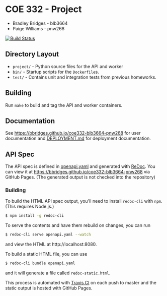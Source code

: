# COE 332 - Project

- Bradley Bridges - blb3664
- Paige Williams - pnw268

[![Build Status](https://travis-ci.com/bbridges/coe332-blb3664-pnw268.svg?branch=master)](https://travis-ci.com/bbridges/coe332-blb3664-pnw268)

## Directory Layout

- `project/` - Python source files for the API and worker
- `bin/` - Startup scripts for the `Dockerfile`s.
- `test/` - Contains unit and integration tests from previous homeworks.

## Building

Run `make` to build and tag the API and worker containers.

## Documentation

See https://bbridges.github.io/coe332-blb3664-pnw268 for user documentation and
[DEPLOYMENT.md](./DEPLOYMENT.md) for deployment documentation.

## API Spec

The API spec is defined in [openapi.yaml](./openapi.yaml) and generated with
[ReDoc](https://github.com/Rebilly/ReDoc). You can view it at
https://bbridges.github.io/coe332-blb3664-pnw268 via GitHub Pages. (The
generated output is not checked into the repository)

### Building

To build the HTML API spec output, you'll need to install `redoc-cli` with
`npm`. (This requires Node.js.)

```sh
$ npm install -g redoc-cli
```

To serve the contents and have them rebuild on changes, you can run

```sh
$ redoc-cli serve openapi.yaml --watch
```

and view the HTML at http://localhost:8080.

To build a static HTML file, you can use

```sh
$ redoc-cli bundle openapi.yaml
```

and it will generate a file called `redoc-static.html`.

This process is automated with [Travis CI](https://travis-ci.com) on each push
to master and the static output is hosted with GitHub Pages.
